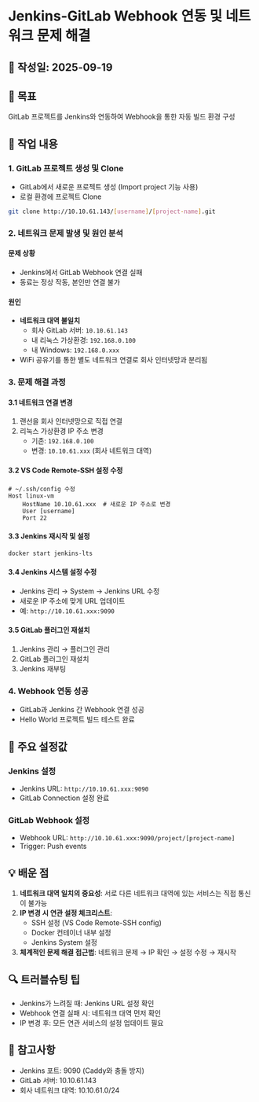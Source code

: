 # Jenkins-GitLab Webhook 연동 및 네트워크 문제 해결

## 📅 작성일: 2025-09-19

## 🎯 목표
GitLab 프로젝트를 Jenkins와 연동하여 Webhook을 통한 자동 빌드 환경 구성

## 📝 작업 내용

### 1. GitLab 프로젝트 생성 및 Clone
- GitLab에서 새로운 프로젝트 생성 (Import project 기능 사용)
- 로컬 환경에 프로젝트 Clone
```bash
git clone http://10.10.61.143/[username]/[project-name].git
```

### 2. 네트워크 문제 발생 및 원인 분석

#### 문제 상황
- Jenkins에서 GitLab Webhook 연결 실패
- 동료는 정상 작동, 본인만 연결 불가

#### 원인
- **네트워크 대역 불일치**
  - 회사 GitLab 서버: `10.10.61.143`
  - 내 리눅스 가상환경: `192.168.0.100`
  - 내 Windows: `192.168.0.xxx`
- WiFi 공유기를 통한 별도 네트워크 연결로 회사 인터넷망과 분리됨

### 3. 문제 해결 과정

#### 3.1 네트워크 연결 변경
1. 랜선을 회사 인터넷망으로 직접 연결
2. 리눅스 가상환경 IP 주소 변경
   - 기존: `192.168.0.100`
   - 변경: `10.10.61.xxx` (회사 네트워크 대역)

#### 3.2 VS Code Remote-SSH 설정 수정
```ssh
# ~/.ssh/config 수정
Host linux-vm
    HostName 10.10.61.xxx  # 새로운 IP 주소로 변경
    User [username]
    Port 22
```

#### 3.3 Jenkins 재시작 및 설정
```bash
docker start jenkins-lts
```

#### 3.4 Jenkins 시스템 설정 수정
- Jenkins 관리 → System → Jenkins URL 수정
- 새로운 IP 주소에 맞게 URL 업데이트
- 예: `http://10.10.61.xxx:9090`

#### 3.5 GitLab 플러그인 재설치
1. Jenkins 관리 → 플러그인 관리
2. GitLab 플러그인 재설치
3. Jenkins 재부팅

### 4. Webhook 연동 성공
- GitLab과 Jenkins 간 Webhook 연결 성공
- Hello World 프로젝트 빌드 테스트 완료

## 🔧 주요 설정값

### Jenkins 설정
- Jenkins URL: `http://10.10.61.xxx:9090`
- GitLab Connection 설정 완료

### GitLab Webhook 설정
- Webhook URL: `http://10.10.61.xxx:9090/project/[project-name]`
- Trigger: Push events

## 💡 배운 점
1. **네트워크 대역 일치의 중요성**: 서로 다른 네트워크 대역에 있는 서비스는 직접 통신이 불가능
2. **IP 변경 시 연관 설정 체크리스트**:
   - SSH 설정 (VS Code Remote-SSH config)
   - Docker 컨테이너 내부 설정
   - Jenkins System 설정
3. **체계적인 문제 해결 접근법**: 네트워크 문제 → IP 확인 → 설정 수정 → 재시작

## 🔍 트러블슈팅 팁
- Jenkins가 느려질 때: Jenkins URL 설정 확인
- Webhook 연결 실패 시: 네트워크 대역 먼저 확인
- IP 변경 후: 모든 연관 서비스의 설정 업데이트 필요

## 📌 참고사항
- Jenkins 포트: 9090 (Caddy와 충돌 방지)
- GitLab 서버: 10.10.61.143
- 회사 네트워크 대역: 10.10.61.0/24